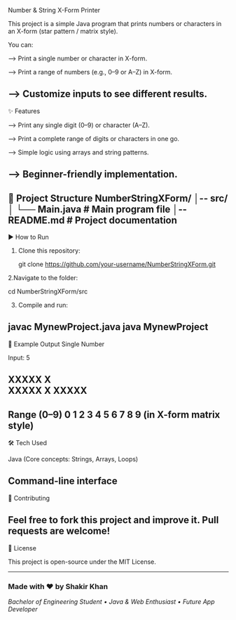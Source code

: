 Number & String X-Form Printer

This project is a simple Java program that prints numbers or characters in an X-form (star pattern / matrix style).

You can:

--> Print a single number or character in X-form.

--> Print a range of numbers (e.g., 0–9 or A–Z) in X-form.

--> Customize inputs to see different results.
-------------------------------------------------------------------------------------------------------------------------------------------------------------------------------------------
✨ Features

--> Print any single digit (0–9) or character (A–Z).

--> Print a complete range of digits or characters in one go.

--> Simple logic using arrays and string patterns.

--> Beginner-friendly implementation.
-------------------------------------------------------------------------------------------------------------------------------------------------------------------------------------------
📂 Project Structure
NumberStringXForm/
│-- src/
│   └── Main.java     # Main program file
│-- README.md         # Project documentation
------------------------------------------------------------------------------------------------------------------------------------------------------------------------------------------
▶️ How to Run

1. Clone this repository:

   git clone https://github.com/your-username/NumberStringXForm.git


2.Navigate to the folder:

   cd NumberStringXForm/src


3. Compile and run:

  javac MynewProject.java
  java MynewProject
-------------------------------------------------------------------------------------------------------------------------------------------------------------------------------------------
📸 Example Output
Single Number

Input: 5

XXXXX
X    
XXXXX
    X
XXXXX
-------------------------------------------------------------------------------------------------------------------------------------------------------------------------------------------
Range (0–9)
0 1 2 3 4 5 6 7 8 9
(in X-form matrix style)
-------------------------------------------------------------------------------------------------------------------------------------------------------------------------------------------
🛠️ Tech Used

Java (Core concepts: Strings, Arrays, Loops)

Command-line interface
-----------------------------------------------------------------------------------------------------------------------------------------------------------------------------------------
🤝 Contributing

Feel free to fork this project and improve it. Pull requests are welcome!
-------------------------------------------------------------------------------------------------------------------------------------------------------------------------------------------
📜 License

This project is open-source under the MIT License.

-------------------------------------------------------------------------------------------------------------------------------------------------------------------------------------------
### Made with ❤️ by Shakir Khan  
_Bachelor of Engineering Student • Java & Web Enthusiast • Future App Developer_
